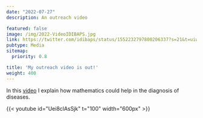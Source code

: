 ```yaml
---
date: "2022-07-27"
description: An outreach video

featured: false
image: /img/2022-VideoIDIBAPS.jpg
link: https://twitter.com/idibaps/status/1552232797800206337?s=21&t=uiwv4pZunVbnCxMRGbSWQw
pubtype: Media
sitemap:
  priority: 0.8

title: 'My outreach video is out!'
weight: 400
---
```


In this [video](https://www.youtube.com/watch?v=Uei8clAsSjk) I explain how mathematics could help in the diagnosis of diseases.


{{< youtube id="Uei8clAsSjk" t="100" width="600px" >}}
